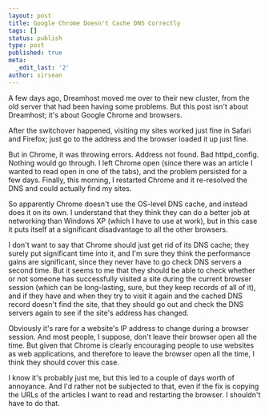 ```yaml
---
layout: post
title: Google Chrome Doesn't Cache DNS Correctly
tags: []
status: publish
type: post
published: true
meta:
  _edit_last: '2'
author: sirsean
---
```

A few days ago, Dreamhost moved me over to their new cluster, from the old server that had been having some problems. But this post isn't about Dreamhost; it's about Google Chrome and browsers.

After the switchover happened, visiting my sites worked just fine in Safari and Firefox; just go to the address and the browser loaded it up just fine.

But in Chrome, it was throwing errors. Address not found. Bad httpd_config. Nothing would go through. I left Chrome open (since there was an article I wanted to read open in one of the tabs), and the problem persisted for a few days. Finally, this morning, I restarted Chrome and it re-resolved the DNS and could actually find my sites.

So apparently Chrome doesn't use the OS-level DNS cache, and instead does it on its own. I understand that they think they can do a better job at networking than Windows XP (which I have to use at work), but in this case it puts itself at a significant disadvantage to all the other browsers.

I don't want to say that Chrome should just get rid of its DNS cache; they surely put significant time into it, and I'm sure they think the performance gains are significant, since they never have to go check DNS servers a second time. But it seems to me that they should be able to check whether or not someone has successfully visited a site during the current browser session (which can be long-lasting, sure, but they keep records of all of it), and if they have and when they try to visit it again and the cached DNS record doesn't find the site, that they should go out and check the DNS servers again to see if the site's address has changed.

Obviously it's rare for a website's IP address to change during a browser session. And most people, I suppose, don't leave their browser open all the time. But given that Chrome is clearly encouraging people to use websites as web applications, and therefore to leave the browser open all the time, I think they should cover this case.

I know it's probably just me, but this led to a couple of days worth of annoyance. And I'd rather not be subjected to that, even if the fix is copying the URLs of the articles I want to read and restarting the browser. I shouldn't have to do that.
